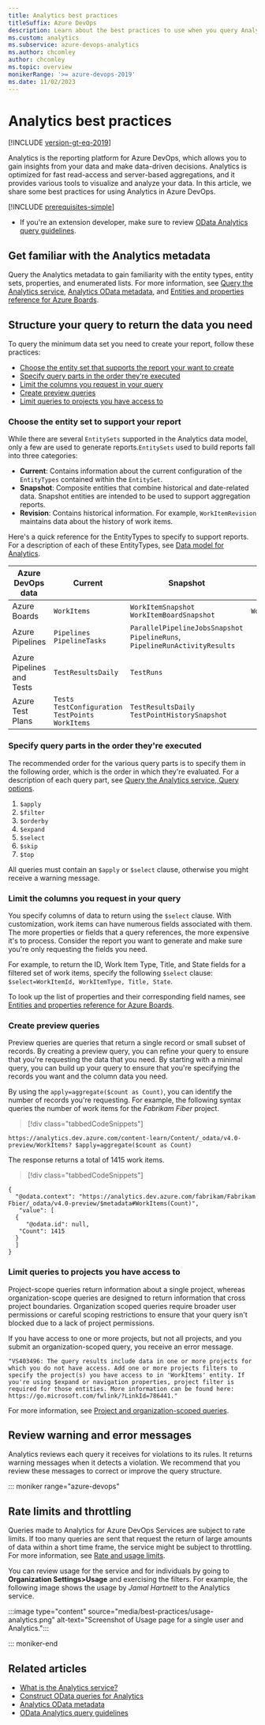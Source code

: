 ```yaml
---
title: Analytics best practices
titleSuffix: Azure DevOps  
description: Learn about the best practices to use when you query Analytics for Azure DevOps.
ms.custom: analytics 
ms.subservice: azure-devops-analytics
ms.author: chcomley
author: chcomley
ms.topic: overview
monikerRange: '>= azure-devops-2019'
ms.date: 11/02/2023
---
```


# Analytics best practices 

[!INCLUDE [version-gt-eq-2019](../../includes/version-gt-eq-2019.md)] 

Analytics is the reporting platform for Azure DevOps, which allows you to gain insights from your data and make data-driven decisions. Analytics is optimized for fast read-access and server-based aggregations, and it provides various tools to visualize and analyze your data. In this article, we share some best practices for using Analytics in Azure DevOps.

[!INCLUDE [prerequisites-simple](../includes/analytics-prerequisites-simple.md)]
- If you're an extension developer, make sure to review [OData Analytics query guidelines](../extend-analytics/odata-query-guidelines.md).

## Get familiar with the Analytics metadata 

Query the Analytics metadata to gain familiarity with the entity types, entity sets, properties, and enumerated lists. For more information, see [Query the Analytics service](analytics-query-parts.md), [Analytics OData metadata](../extend-analytics/analytics-metadata.md), and [Entities and properties reference for Azure Boards](entity-reference-boards.md). 

## Structure your query to return the data you need 

To query the minimum data set you need to create your report, follow these practices:   

- [Choose the entity set that supports the report your want to create](#entityset)
- [Specify query parts in the order they're executed](#order)
- [Limit the columns you request in your query](#limit-columns)
- [Create preview queries](#preview)
- [Limit queries to projects you have access to](#limit-projects)

<a id="entityset"></a>

### Choose the entity set to support your report

While there are several `EntitySets` supported in the Analytics data model, only a few are used to generate reports.`EntitySets` used to build reports fall into three categories: 

- **Current**: Contains information about the current configuration of the `EntityTypes` contained within the `EntitySet`. 
- **Snapshot**: Composite entities that combine historical and date-related data. Snapshot entities are intended to be used to support aggregation reports.  
- **Revision**: Contains historical information. For example, `WorkItemRevision` maintains data about the history of work items. 

Here's a quick reference for the EntityTypes to specify to support reports. For a description of each of these EntityTypes, see [Data model for Analytics](../extend-analytics/data-model-analytics-service.md). 

|Azure DevOps data | Current        | Snapshot                  | Revision       | 
|------------------|----------------|---------------------------|----------------|   
|Azure Boards | `WorkItems`  | `WorkItemSnapshot`<br/>`WorkItemBoardSnapshot` | `WorkItemRevisions` | 
|Azure Pipelines | `Pipelines`<br/>`PipelineTasks`  | `ParallelPipelineJobsSnapshot`<br/>`PipelineRuns`, `PipelineRunActivityResults` |  | 
|Azure Pipelines and Tests | `TestResultsDaily` |  `TestRuns`        | 
|Azure Test Plans | `Tests`<br/>`TestConfiguration`<br/>`TestPoints`<br/>`WorkItems` | `TestResultsDaily`<br/>`TestPointHistorySnapshot` |  | 

<a id="order"></a>

### Specify query parts in the order they're executed 

The recommended order for the various query parts is to specify them in the following order, which is the order in which they're evaluated. For a description of each query part, see [Query the Analytics service, Query options](analytics-query-parts.md#query-options).
 
1. `$apply`
1. `$filter`
1. `$orderby`
1. `$expand`
1. `$select`
1. `$skip`
1. `$top`

All queries must contain an `$apply` or `$select` clause, otherwise you might receive a warning message. 

<a id="limit-columns"></a>

### Limit the columns you request in your query 

You specify columns of data to return using the `$select` clause. With customization, work items can have numerous fields associated with them. The more properties or fields that a query references, the more expensive it's to process. Consider the report you want to generate and make sure you're only requesting the fields you need.  

For example, to return the ID, Work Item Type, Title, and State fields for a filtered set of work items, specify the following `$select` clause: `$select=WorkItemId, WorkItemType, Title, State`.  

To look up the list of properties and their corresponding field names, see [Entities and properties reference for Azure Boards](../analytics/entity-reference-boards.md). 

<!--- General info 
Analytics is built on top of a Columnstore Index technology. That means that data is both storage and query processing is column-based. So, the more properties that a query references, the more expensive it's to process. 
-->

<a id="preview"></a>

### Create preview queries

Preview queries are queries that return a single record or small subset of records. By creating a preview query, you can refine your query to ensure that you're requesting the data that you need. By starting with a minimal query, you can build up your query to ensure that you're specifying the records you want and the column data you need. 

By using the `apply=aggregate($count as Count)`, you can identify the number of records you're requesting. For example, the following syntax queries the number of work items for the *Fabrikam Fiber* project. 

> [!div class="tabbedCodeSnippets"]
```OData
https://analytics.dev.azure.com/content-learn/Content/_odata/v4.0-preview/WorkItems? $apply=aggregate($count as Count)
```

The response returns a total of 1415 work items. 

> [!div class="tabbedCodeSnippets"]
```OData
{
  "@odata.context": "https://analytics.dev.azure.com/fabrikam/Fabrikam Fbier/_odata/v4.0-preview/$metadata#WorkItems(Count)",
   "value": [
  {
     "@odata.id": null,
   "Count": 1415
  }
  ]
}
```

<a id="limit-projects"></a>

### Limit queries to projects you have access to 

Project-scope queries return information about a single project, whereas organization-scope queries are designed to return information that cross project boundaries. Organization scoped queries require broader user permissions or careful scoping restrictions to ensure that your query isn't blocked due to a lack of project permissions. 

If you have access to one or more projects, but not all projects, and you submit an organization-scoped query, you receive an error message.

`"VS403496: The query results include data in one or more projects for which you do not have access. Add one or more projects filters to specify the project(s) you have access to in 'WorkItems' entity. If you're using $expand or navigation properties, project filter is required for those entities. More information can be found here: https://go.microsoft.com/fwlink/?LinkId=786441."`

For more information, see [Project and organization-scoped queries](../extend-analytics/account-scoped-queries.md).

## Review warning and error messages  

Analytics reviews each query it receives for violations to its rules. It returns warning messages when it detects a violation. We recommend that you review these messages to correct or improve the query structure. 

::: moniker range="azure-devops" 

## Rate limits and throttling 

Queries made to Analytics for Azure DevOps Services are subject to rate limits. If too  many queries are sent that request the return of large amounts of data within a short time frame, the service might be subject to throttling. For more information, see [Rate and usage limits](../../integrate/concepts/rate-limits.md).

You can review usage for the service and for individuals by going to **Organization Settings>Usage** and exercising the filters. For example, the following image shows the usage by *Jamal Hartnett* to the Analytics service. 

:::image type="content" source="media/best-practices/usage-analytics.png" alt-text="Screenshot of Usage page for a single user and Analytics.":::

::: moniker-end
 
## Related articles

- [What is the Analytics service?](../powerbi/what-is-analytics.md)
- [Construct OData queries for Analytics](analytics-query-parts.md)
- [Analytics OData metadata](../extend-analytics/analytics-metadata.md) 
- [OData Analytics query guidelines](../extend-analytics/odata-query-guidelines.md)
